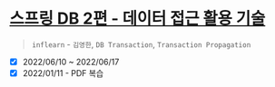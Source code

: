 # [스프링 DB 2편 - 데이터 접근 활용 기술](https://www.inflearn.com/course/%EC%8A%A4%ED%94%84%EB%A7%81-db-2/dashboard)

> `inflearn` - `김영한`, `DB Transaction`, `Transaction Propagation`

- [x] 2022/06/10 ~ 2022/06/17
- [x] 2022/01/11 - PDF 복습
